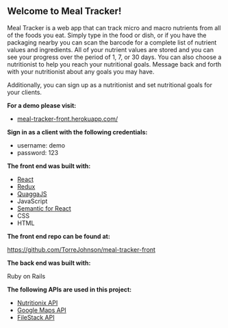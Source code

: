 ## Welcome to Meal Tracker!

Meal Tracker is a web app that can track micro and macro nutrients from all of the foods you eat. Simply type in the food or dish, or if you have the packaging nearby you can scan the barcode for a complete list of nutrient values and ingredients. All of your nutrient values are stored and you can see your progress over the period of 1, 7, or 30 days. You can also choose a nutritionist to help you reach your nutritional goals. Message back and forth with your nutritionist about any goals you may have.

Additionally, you can sign up as a nutritionist and set nutritional goals for your clients.

**For a demo please visit:**

* [meal-tracker-front.herokuapp.com/](https://meal-tracker-front.herokuapp.com/)

**Sign in as a client with the following credentials:**

* username: demo
* password: 123

**The front end was built with:**

* [React](https://reactjs.org/)
* [Redux](https://redux.js.org/)
* [QuaggaJS](https://serratus.github.io/quaggaJS/)
* JavaScript
* [Semantic for React](https://react.semantic-ui.com/)
* CSS
* HTML

**The front end repo can be found at:**

https://github.com/TorreJohnson/meal-tracker-front

**The back end was built with:**

Ruby on Rails

**The following APIs are used in this project:**

* [Nutritionix API](https://www.nutritionix.com/)
* [Google Maps API](https://developers.google.com/maps/)
* [FileStack API](https://www.filestack.com/docs)
